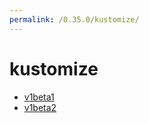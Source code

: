 ```yaml
---
permalink: /0.35.0/kustomize/
---
```


# kustomize



* [v1beta1](v1beta1/index.md)
* [v1beta2](v1beta2/index.md)